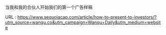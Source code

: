 当我和我的合伙人开始我们的第一个广告样稿 
   
  URL : https://www.sequoiacap.com/article/how-to-present-to-investors/?utm_source=wanqu.co&utm_campaign=Wanqu+Daily&utm_medium=website
